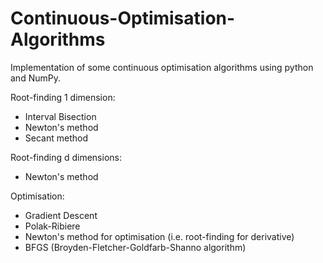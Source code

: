 # Continuous-Optimisation-Algorithms
Implementation of some continuous optimisation algorithms using python and NumPy.

Root-finding 1 dimension:
- Interval Bisection
- Newton's method
- Secant method

Root-finding d dimensions:
- Newton's method

Optimisation:
- Gradient Descent
- Polak-Ribiere
- Newton's method for optimisation (i.e. root-finding for derivative)
- BFGS (Broyden-Fletcher-Goldfarb-Shanno algorithm)
